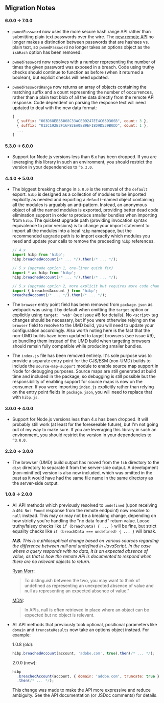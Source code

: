 ## Migration Notes

#### 6.0.0 → 7.0.0

- `pwnedPassword` now uses the more secure hash range API rather than submitting
  plain text passwords over the wire. The [new remote
  API][pwnedpasswordsbyrange] no longer makes a distinction between passwords
  that are hashses vs. plain text, so `pwnedPassword` no longer takes an options
  object as the `isAHash` option has been removed.

- `pwnedPassword` now resolves with a number representing the number of times
  the given password was exposed in a breach. Code using truthy checks should
  continue to function as before (when it returned a boolean), but explicit
  checks will need updated.

- `pwnedPasswordRange` now returns an array of objects containing the matching
  suffix and a count representing the number of occurrences, rather than a plain
  text blob of all the data directly from the remote API response. Code
  dependent on parsing the response text will need updated to deal with the new
  data format:
  ```js
  [
    { suffix: "003D68EB55068C33ACE09247EE4C639306B", count: 3 },
    { suffix: "012C192B2F16F82EA0EB9EF18D9D539B0DD", count: 1 },
    ...
  ]
  ```

#### 5.3.0 → 6.0.0

- Support for Node.js versions less than 6.x has been dropped. If you are
  leveraging this library in such an environment, you should restrict the
  version in your dependencies to `^5.3.0`.

#### 4.4.0 → 5.0.0

- The biggest breaking change in `5.0.0` is the removal of the `default` export.
  `hibp` is designed as a collection of modules to be imported explicitly as
  needed and exporting a `default`-named object containing all the modules is
  arguably an anti-pattern. Instead, an anonymous object of all the named
  modules is exported, providing better dead code elimination support in order
  to produce smaller bundles when importing from `hibp`. The quickest upgrade
  path (providing invocation syntax equivalence to prior versions) is to change
  your import statement to import all the modules into a local `hibp` namespace,
  but the recommended upgrade path is to import exactly which modules you need
  and update your calls to remove the preceeding `hibp` references.

  ```javascript
  // 4.x
  import hibp from 'hibp';
  hibp.breachedAccount(/* ... */).then(/* ... */);

  // 5.x (upgrade option 1, one-liner quick fix)
  import * as hibp from 'hibp';
  hibp.breachedAccount(/* ... */).then(/* ... */);

  // 5.x (upgrade option 2, more explicit but requires more code changes)
  import { breachedAccount } from 'hibp';
  breachedAccount(/* ... */).then(/* ... */);
  ```

- The `browser` entry point field has been removed from `package.json` as
  webpack was using it by default when omitting the `target` option or
  explicitly using `target: 'web'` (see issue #8 for details). No `<script>` tag
  changes should be necessary, but if you were otherwise relying on the
  `browser` field to resolve to the UMD build, you will need to update your
  configuration accordingly. Also worth noting here is the fact that the non-UMD
  builds have been updated to target browsers (see issue #9), so bundling them
  instead of the UMD build when targeting browsers should remain fully
  compatible while producing smaller bundles.

- The `index.js` file has been removed entirely. It's sole purpose was to
  provide a separate entry point for the CJS/ESM (non-UMD) builds to include the
  `source-map-support` module to enable source map support in Node for debugging
  purposes. Source maps are still generated at build time and included in the
  package, so debugging is still possible but the responsibility of enabling
  support for source maps is now on the consumer. If you were importing
  `index.js` explicitly rather than relying on the entry point fields in
  `package.json`, you will need to replace that with `hibp.js`.

#### 3.0.0 → 4.0.0

- Support for Node.js versions less than 4.x has been dropped. It will probably
  still work (at least for the foreseeable future), but I'm not going out of my
  way to make sure. If you are leveraging this library in such an environment,
  you should restrict the version in your dependencies to `^3.0.0`.

#### 2.2.0 → 3.0.0

- The browser (UMD) build output has moved from the `lib` directory to the
  `dist` directory to separate it from the server-side output. A development
  (non-minified) version is also now included, which was omitted in the past as
  it would have had the same file name in the same directory as the server-side
  output.

#### 1.0.8 → 2.0.0

- All API methods which previously resolved to `undefined` (upon receiving a
  `404 Not Found` response from the remote endpoint) now resolve to `null`
  instead. This may or may not be a breaking change, depending on how strictly
  you're handling the "no data found" return value. Loose truthy/falsey checks
  like `if (breachData) { ... }` will be fine, but strict equality checks like
  `if (breachData === undefined) { ... }` will break.

  **_N.B._** _This is a philosophical change based on various sources regarding
  the difference between null and undefined in JavaScript. In the case where a
  query responds with no data, it is an expected absence of value, as that is
  how the remote API is documented to respond when there are no relevant objects
  to return._

  [Ryan Morr](http://goo.gl/TGTS96):

  > To distinguish between the two, you may want to think of undefined as
  > representing an unexpected absence of value and null as representing an
  > expected absence of value."

  [MDN](https://goo.gl/n85RSe):

  > In APIs, null is often retrieved in place where an object can be expected
  > but no object is relevant.

- All API methods that previously took optional, positional parameters like
  `domain` and `truncateResults` now take an options object instead. For
  example:

  1.0.8 (old):

  ```javascript
  hibp.breachedAccount(account, 'adobe.com', true).then(/* ... */);
  ```

  2.0.0 (new):

  ```javascript
  hibp
    .breachedAccount(account, { domain: 'adobe.com', truncate: true })
    .then(/* ... */);
  ```

  This change was made to make the API more expressive and reduce ambiguity. See
  the API documentation (or JSDoc comments) for details.

[pwnedpasswordsbyrange]:
  https://haveibeenpwned.com/API/v2#SearchingPwnedPasswordsByRange
